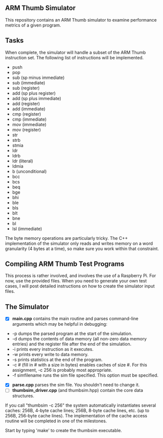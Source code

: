 ## ARM Thumb Simulator

This repository contains an ARM Thumb simulator to examine performance 
metrics of a given program. 

## Tasks
When complete, the simulator will handle a subset of the ARM Thumb instruction set. The following 
list of instructions will be implemented.

  * push
  * pop
  * sub (sp minus immediate)
  * sub (immediate)
  * sub (register)
  * add (sp plus register)
  * add (sp plus immediate)
  * add (register)
  * add (immediate)
  * cmp (register)
  * cmp (immediate)
  * mov (immediate)
  * mov (register)
  * str
  * strb
  * stmia
  * ldr
  * ldrb
  * ldr (literal)
  * ldmia
  * b (unconditional)
  * bcc
  * bcs
  * beq
  * bge
  * bhi
  * ble
  * bls
  * blt
  * bne
  * bl
  * lsl (immediate)
  
The byte memory operations are particularly tricky. The C++ implementation of 
the simulator only reads and writes memory on a word granularity (4 bytes at a 
time), so make sure you work within that constraint.

## Compiling ARM Thumb Test Programs
This process is rather involved, and involves the use of a Raspberry Pi. For 
now, use the provided files. When you need to generate your own test cases, 
 I will post detailed instructions on how to create the simulator input files.

## The Simulator

 - [x] **main.cpp** contains the main routine and parses command-line 
 arguments which may be helpful in debugging:
  * -p dumps the parsed program at the start of the simulation.
  * -d dumps the contents of data memory (all non-zero data memory entries) and the register file after the end of the simulation.
  * -i prints every instruction as it executes.
  * -w prints every write to data memory.
  * -s prints statistics at the end of the program.
  * -c # (fill in # with a size in bytes) enables caches of size #. For this assignment, -c 256 is probably most appropriate.
  * -f simfilename runs the sim file specified. This option must be specified.
 - [x] **parse.cpp** parses the sim file. You shouldn't need to change it.
 - [ ] **thumbsim\_driver.cpp** (and thumbsim.hpp) contain the core data 
  structures.
  
If you call "thumbsim -c 256" the system automatically instantiates several 
  caches: 256B, 4-byte cache lines; 256B, 8-byte cache lines, etc. 
  (up to 256B, 256-byte cache lines).  The implementation of the cache access routine
  will be completed in one of the milestones.

  Start by typing 'make' to create the thumbsim executable.
  
